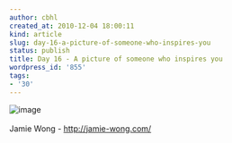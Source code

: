 ```yaml
---
author: cbhl
created_at: 2010-12-04 18:00:11
kind: article
slug: day-16-a-picture-of-someone-who-inspires-you
status: publish
title: Day 16 - A picture of someone who inspires you
wordpress_id: '855'
tags:
- '30'
---
```


![image](http://blog.azuresky.ca/blog/wp-content/uploads/2010/12/wpid-IMG_1682-300x225.jpg)\
\
Jamie Wong - http://jamie-wong.com/
